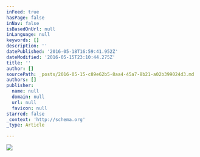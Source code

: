 ```yaml
---
inFeed: true
hasPage: false
inNav: false
isBasedOnUrl: null
inLanguage: null
keywords: []
description: ''
datePublished: '2016-05-18T16:59:41.952Z'
dateModified: '2016-05-15T23:10:44.275Z'
title: ''
author: []
sourcePath: _posts/2016-05-15-c89e62b5-8aa4-45a7-8b21-a02b399024d3.md
authors: []
publisher:
  name: null
  domain: null
  url: null
  favicon: null
starred: false
_context: 'http://schema.org'
_type: Article

---
```

![](https://the-grid-user-content.s3-us-west-2.amazonaws.com/e375b252-f2e8-4953-a21b-7e3030899fed.jpg)
